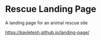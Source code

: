 # Rescue Landing Page

A landing page for an animal rescue site

https://kayletesh.github.io/landing-page/
